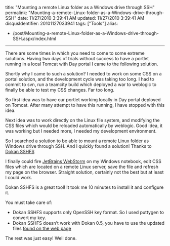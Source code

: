 title: "Mounting a remote Linux folder as a Windows drive through SSH"
permalink: "Mounting-a-remote-Linux-folder-as-a-Windows-drive-through-SSH"
date: 11/27/2010 3:39:41 AM
updated: 11/27/2010 3:39:41 AM
disqusIdentifier: 20101127033941
tags: ["Tools"]
alias:
 - /post/Mounting-a-remote-Linux-folder-as-a-Windows-drive-through-SSH.aspx/index.html
---
There are some times in which you need to come to some extreme solutions. Having two days of trials without success to have a portlet running in a local Tomcat with Day portal I came to the following solution.

Shortly why I came to such a solution? I needed to work on some CSS on a portal solution, and the development cycle was taking too long. I had to commit to svn, run a teamcity build which deployed a war to weblogic to finally be able to test my CSS changes. Far too long.
<!-- more -->

So first idea was to have our portlet working locally in Day portal deployed on Tomcat. After many attempt to have this running, I have stopped with this idea.

Next idea was to work directly on the Linux file system, and modifying the CSS files which would be reloaded automatically by weblogic. Good idea, it was working but I needed more, I needed my development environment.

So I searched a solution to be able to mount a remote Linux folder as Windows drive through SSH. And I quickly found a solution! Thanks to [Dokan SSHFS](http://dokan-dev.net/en/download/)

I finally could fire [JetBrains WebStorm](http://www.jetbrains.com/webstorm/) on my Windows notebook, edit CSS files which are located on a remote Linux server, save the file and refresh my page on the browser. Straight solution, certainly not the best but at least I could work.

Dokan SSHFS is a great tool! It took me 10 minutes to install it and configure it.

You must take care of:

*   Dokan SSHFS supports only OpenSSH key format. So I used puttygen to convert my key.
*   Dokan SSHFS doesn’t work with Dokan 0.5, you have to use the updated files [found on the web page](http://dokan-dev.net/en/download/#sshfs)  

The rest was just easy! Well done.
